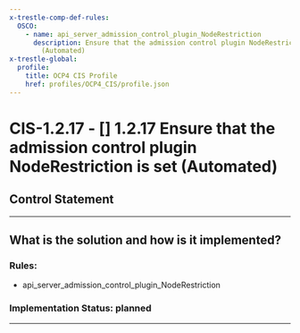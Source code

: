 ```yaml
---
x-trestle-comp-def-rules:
  OSCO:
    - name: api_server_admission_control_plugin_NodeRestriction
      description: Ensure that the admission control plugin NodeRestriction is set
        (Automated)
x-trestle-global:
  profile:
    title: OCP4 CIS Profile
    href: profiles/OCP4_CIS/profile.json
---
```


# CIS-1.2.17 - \[\] 1.2.17 Ensure that the admission control plugin NodeRestriction is set (Automated)

## Control Statement

______________________________________________________________________

## What is the solution and how is it implemented?

<!-- For implementation status enter one of: implemented, partial, planned, alternative, not-applicable -->

<!-- Note that the list of rules under ### Rules: is read-only and changes will not be captured after assembly to JSON -->

<!-- Add control implementation description here for control: CIS-1.2.17 -->

### Rules:

  - api_server_admission_control_plugin_NodeRestriction

### Implementation Status: planned

______________________________________________________________________
